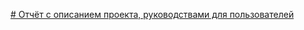 [# Отчёт с описанием проекта, руководствами для пользователей](https://docs.google.com/document/d/1LI-vQp5MXhEXWNYlvX2cu9zHDLa09ecDFM4hI41NxPs/edit?usp=sharing)
